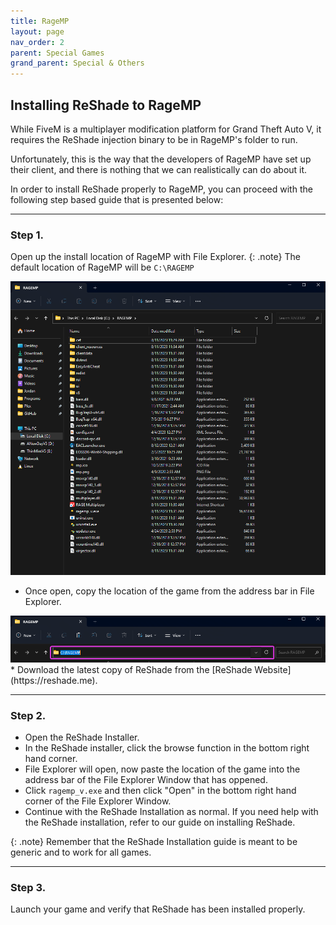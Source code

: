 ```yaml
---
title: RageMP
layout: page
nav_order: 2
parent: Special Games
grand_parent: Special & Others
---
```


## Installing ReShade to RageMP
While FiveM is a multiplayer modification platform for Grand Theft Auto V, it requires the ReShade injection binary to be in RageMP's folder to run.

Unfortunately, this is the way that the developers of RageMP have set up their client, and there is nothing that we can realistically can do about it.

In order to install ReShade properly to RageMP, you can proceed with the following step based guide that is presented below:

----------------

### Step 1.
Open up the install location of RageMP with File Explorer.
{: .note}
The default location of RageMP will be `C:\RAGEMP`
  <div>
  <img src="./images/ragemp/ragemp_install_location.png" />
  </div>
 
 * Once open, copy the location of the game from the address bar in File Explorer.
  <div>
  <img src="./images/ragemp/ragemp_install_address.png" />
  </div>
 * Download the latest copy of ReShade from the [ReShade Website](https://reshade.me).

----------------

### Step 2.
 * Open the ReShade Installer.
 * In the ReShade installer, click the browse function in the bottom right hand corner.
 * File Explorer will open, now paste the location of the game into the address bar of the File Explorer Window that has oppened.
 * Click `ragemp_v.exe` and then click "Open" in the bottom right hand corner of the File Explorer Window.
 * Continue with the ReShade Installation as normal. If you need help with the ReShade installation, refer to our guide on installing ReShade.

 {: .note}
 Remember that the ReShade Installation guide is meant to be generic and to work for all games.

----------------

 ### Step 3.
Launch your game and verify that ReShade has been installed properly.